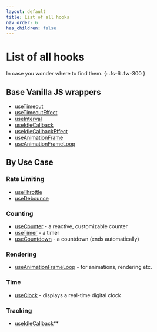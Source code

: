 ```yaml
---
layout: default
title: List of all hooks
nav_order: 6
has_children: false
---
```


# List of all hooks

In case you wonder where to find them.
{: .fs-6 .fw-300 }

## Base Vanilla JS wrappers
- [useTimeout](/react-timing-hooks/timeouts-api/useTimeout.html)
- [useTimeoutEffect](/react-timing-hooks/timeouts-api/useTimeoutEffect.html)
- [useInterval](/react-timing-hooks/intervals-api/useInterval.html)
- [useIdleCallback](/react-timing-hooks/idle-callback-api/useIdleCallback.html)
- [useIdleCallbackEffect](/react-timing-hooks/idle-callback-api/useIdleCallbackEffect.html)
- [useAnimationFrame](/react-timing-hooks/animation-api/useAnimationFrame.html)
- [useAnimationFrameLoop](/react-timing-hooks/animation-api/useAnimationFrameLoop.html)

## By Use Case

### Rate Limiting
- [useThrottle](/react-timing-hooks/timeouts-api/useThrottle.html)
- [useDebounce](/react-timing-hooks/timeouts-api/useDebounce.html)

### Counting
- [useCounter](/react-timing-hooks/intervals-api/useCounter.html) - a reactive, customizable counter
- [useTimer](/react-timing-hooks/intervals-api/useTimer.html) - a timer
- [useCountdown](/react-timing-hooks/intervals-api/useCountdown.html) - a countdown (ends automatically)

### Rendering
- [useAnimationFrameLoop](/react-timing-hooks/animation-api/useAnimationFrameLoop.html) - for animations, rendering etc.

### Time
- [useClock](/react-timing-hooks/intervals-api/useClock.html) - displays a real-time digital clock

### Tracking
- [useIdleCallback](/react-timing-hooks/idle-callback-api/useIdleCallback.html)**
